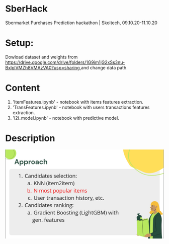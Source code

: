 # SberHack

Sbermarket Purchases Prediction hackathon | Skoltech, 09.10.20-11.10.20

# Setup:
Dowload dataset and weights from [https://drive.google.com/drive/folders/1G9im1jG2xSs3nu-BxlplVMZh8VMAzVA0?usp=sharing
](https://drive.google.com/drive/folders/1G9im1jG2xSs3nu-BxlplVMZh8VMAzVA0?usp=sharing) and change data path.

# Content

1. 'ItemFeatures.ipynb' - notebook with items features extraction.
2. 'TransFeatures.ipynb' - notebook with users transactions features extraction.
3. 'i2i_model.ipynb' - notebook with predictive model.

# Description

![alt text](https://github.com/kstepanov7/SberHack/blob/main/images/1.jpg?raw=false)

